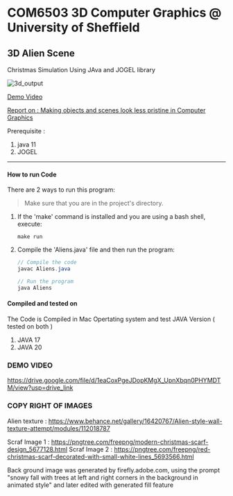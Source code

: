 
# COM6503 3D Computer Graphics @ University of Sheffield 
## 3D Alien Scene

Christmas Simulation Using JAva and JOGEL library 

![3d_output](https://github.com/manukj/university_3d_lab/assets/22499119/9a8572c0-cf09-4c88-b86b-95880bd39b91)

[Demo Video](https://drive.google.com/file/d/1w3amx93NuQt-gmrfE0eNeNzvoZHt0urp/view?usp=sharing)

[Report on : Making objects and scenes look less pristine in Computer Graphics](https://github.com/manukj/university_3d_lab/blob/master/assignment/cg_acs22mk_report.pdf)






Prerequisite : 
1. java 11
2. JOGEL

----
#### How to run Code

There are 2 ways to run this program:

> Make sure that you are in the project's directory.

1. If the 'make' command is installed and you are using a bash shell, execute:

   ```
   make run
   ```

2. Compile the 'Aliens.java' file and then run the program:

   ```java
   // Compile the code
   javac Aliens.java

   // Run the program
   java Aliens
   ```

#### Compiled and tested on

The Code is Compiled in Mac Opertating system and test
JAVA Version ( tested on both )

1.  JAVA 17
2.  JAVA 20

### DEMO VIDEO

https://drive.google.com/file/d/1eaCoxPgeJDopKMgX_UpnXbqn0PHYMDTM/view?usp=drive_link

### COPY RIGHT OF IMAGES

Alien texture : https://www.behance.net/gallery/16420767/Alien-style-wall-texture-attempt/modules/112018787

Scraf Image 1 : https://pngtree.com/freepng/modern-christmas-scarf-design_5677128.html
Scraf Image 2 : https://pngtree.com/freepng/red-christmas-scarf-decorated-with-small-white-lines_5693566.html

Back ground image was generated by firefly.adobe.com, using the prompt "snowy fall with trees at left and right corners in the background in animated style" and later edited with generated fill feature
